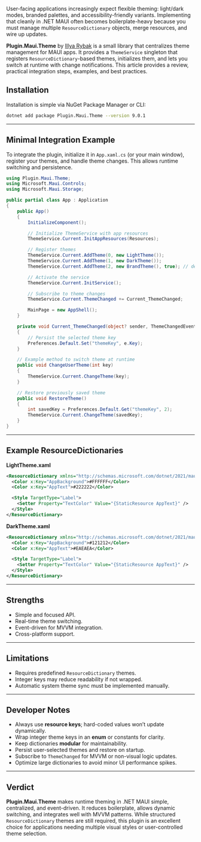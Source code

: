 User-facing applications increasingly expect flexible theming: light/dark modes, branded palettes, and accessibility-friendly variants. Implementing that cleanly in .NET MAUI often becomes boilerplate-heavy because you must manage multiple `ResourceDictionary` objects, merge resources, and wire up updates.

**Plugin.Maui.Theme** by [Illya Rybak](https://www.linkedin.com/in/illya-rybak-24442923a/) is a small library that centralizes theme management for MAUI apps. It provides a `ThemeService` singleton that registers `ResourceDictionary`-based themes, initializes them, and lets you switch at runtime with change notifications. This article provides a review, practical integration steps, examples, and best practices.

## Installation

Installation is simple via NuGet Package Manager or CLI:

```bash
dotnet add package Plugin.Maui.Theme --version 9.0.1
```

---

## Minimal Integration Example

To integrate the plugin, initialize it in `App.xaml.cs` (or your main window), register your themes, and handle theme changes. This allows runtime switching and persistence.

```csharp
using Plugin.Maui.Theme;
using Microsoft.Maui.Controls;
using Microsoft.Maui.Storage;

public partial class App : Application
{
    public App()
    {
        InitializeComponent();

        // Initialize ThemeService with app resources
        ThemeService.Current.InitAppResources(Resources);

        // Register themes
        ThemeService.Current.AddTheme(0, new LightTheme());
        ThemeService.Current.AddTheme(1, new DarkTheme());
        ThemeService.Current.AddTheme(2, new BrandTheme(), true); // default

        // Activate the service
        ThemeService.Current.InitService();

        // Subscribe to theme changes
        ThemeService.Current.ThemeChanged += Current_ThemeChanged;

        MainPage = new AppShell();
    }

    private void Current_ThemeChanged(object? sender, ThemeChangedEventArgs e)
    {
        // Persist the selected theme key
        Preferences.Default.Set("themeKey", e.Key);
    }

    // Example method to switch theme at runtime
    public void ChangeUserTheme(int key)
    {
        ThemeService.Current.ChangeTheme(key);
    }

    // Restore previously saved theme
    public void RestoreTheme()
    {
        int savedKey = Preferences.Default.Get("themeKey", 2);
        ThemeService.Current.ChangeTheme(savedKey);
    }
}
```

---

## Example ResourceDictionaries

**LightTheme.xaml**

```xml
<ResourceDictionary xmlns="http://schemas.microsoft.com/dotnet/2021/maui">
  <Color x:Key="AppBackground">#FFFFFF</Color>
  <Color x:Key="AppText">#222222</Color>

  <Style TargetType="Label">
    <Setter Property="TextColor" Value="{StaticResource AppText}" />
  </Style>
</ResourceDictionary>
```

**DarkTheme.xaml**

```xml
<ResourceDictionary xmlns="http://schemas.microsoft.com/dotnet/2021/maui">
  <Color x:Key="AppBackground">#121212</Color>
  <Color x:Key="AppText">#EAEAEA</Color>

  <Style TargetType="Label">
    <Setter Property="TextColor" Value="{StaticResource AppText}" />
  </Style>
</ResourceDictionary>
```

---

## Strengths

- Simple and focused API.  
- Real-time theme switching.  
- Event-driven for MVVM integration.  
- Cross-platform support.  

---

## Limitations

- Requires predefined `ResourceDictionary` themes.
- Integer keys may reduce readability if not wrapped.
- Automatic system theme sync must be implemented manually.

---

## Developer Notes

- Always use **resource keys**; hard-coded values won’t update dynamically.  
- Wrap integer theme keys in an **enum** or constants for clarity.  
- Keep dictionaries **modular** for maintainability.  
- Persist user-selected themes and restore on startup.  
- Subscribe to `ThemeChanged` for MVVM or non-visual logic updates.  
- Optimize large dictionaries to avoid minor UI performance spikes.

---

## Verdict

**Plugin.Maui.Theme** makes runtime theming in .NET MAUI simple, centralized, and event-driven. It reduces boilerplate, allows dynamic switching, and integrates well with MVVM patterns. While structured `ResourceDictionary` themes are still required, this plugin is an excellent choice for applications needing multiple visual styles or user-controlled theme selection.